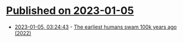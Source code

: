 # [Published on 2023-01-05](index.md)

* [2023-01-05, 03:24:43](https://news.ycombinator.com/item?id=34255496) - [The earliest humans swam 100k years ago (2022)](https://phys.org/news/2022-12-earliest-humans-swam-years-privileged.html)

